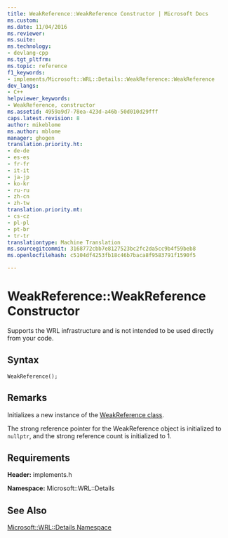 ```yaml
---
title: WeakReference::WeakReference Constructor | Microsoft Docs
ms.custom: 
ms.date: 11/04/2016
ms.reviewer: 
ms.suite: 
ms.technology:
- devlang-cpp
ms.tgt_pltfrm: 
ms.topic: reference
f1_keywords:
- implements/Microsoft::WRL::Details::WeakReference::WeakReference
dev_langs:
- C++
helpviewer_keywords:
- WeakReference, constructor
ms.assetid: 4959a9d7-78ea-423d-a46b-50d010d29fff
caps.latest.revision: 8
author: mikeblome
ms.author: mblome
manager: ghogen
translation.priority.ht:
- de-de
- es-es
- fr-fr
- it-it
- ja-jp
- ko-kr
- ru-ru
- zh-cn
- zh-tw
translation.priority.mt:
- cs-cz
- pl-pl
- pt-br
- tr-tr
translationtype: Machine Translation
ms.sourcegitcommit: 3168772cbb7e8127523bc2fc2da5cc9b4f59beb8
ms.openlocfilehash: c5104df4253fb18c46b7baca8f9583791f1590f5

---
```

# WeakReference::WeakReference Constructor
Supports the WRL infrastructure and is not intended to be used directly from your code.  
  
## Syntax  
  
```  
WeakReference();  
```  
  
## Remarks  
 Initializes a new instance of the [WeakReference class](../windows/weakreference-class1.md).  
  
 The strong reference pointer for the WeakReference object is initialized to `nullptr`, and the strong reference count is initialized to 1.  
  
## Requirements  
 **Header:** implements.h  
  
 **Namespace:** Microsoft::WRL::Details  
  
## See Also  
    
 [Microsoft::WRL::Details Namespace](../windows/microsoft-wrl-details-namespace.md)


<!--HONumber=Jan17_HO1-->


